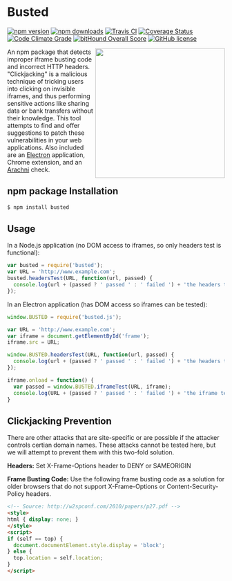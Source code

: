 # Busted
[![npm version](https://img.shields.io/npm/v/busted.svg)](https://www.npmjs.org/package/busted)
[![npm downloads](https://img.shields.io/npm/dt/busted.svg)](https://www.npmjs.org/package/busted)
[![Travis CI](https://travis-ci.org/nathanchapman/busted.svg)](https://travis-ci.org/nathanchapman/busted)
[![Coverage Status](https://coveralls.io/repos/github/nathanchapman/busted/badge.svg?branch=master)](https://coveralls.io/github/nathanchapman/busted?branch=master)
[![Code Climate Grade](https://codeclimate.com/github/nathanchapman/busted/badges/gpa.svg)](https://codeclimate.com/github/nathanchapman/busted)
[![bitHound Overall Score](https://www.bithound.io/github/nathanchapman/busted/badges/score.svg)](https://www.bithound.io/github/nathanchapman/busted)
[![GitHub license](https://img.shields.io/github/license/nathanchapman/busted.svg)](https://github.com/nathanchapman/busted/blob/master/LICENSE)

<img align="right" width="300" src="http://www.dafont.com/forum/attach/orig/5/5/554705.png">

An npm package that detects improper iframe busting code and incorrect HTTP headers. "Clickjacking" is a malicious technique of tricking users into clicking on invisible iframes, and thus performing sensitive actions like sharing data or bank transfers without their knowledge. This tool attempts to find and offer suggestions to patch these vulnerabilities in your web applications. Also included are an [Electron](http://electron.atom.io/) application, Chrome extension, and an [Arachni](http://www.arachni-scanner.com/) check.


## npm package Installation
```sh
$ npm install busted
```

## Usage
In a Node.js application (no DOM access to iframes, so only headers test is functional):
```javascript
var busted = require('busted');
var URL = 'http://www.example.com';
busted.headersTest(URL, function(url, passed) {
  console.log(url + (passed ? ' passed ' : ' failed ') + 'the headers test.');
});
```

In an Electron application (has DOM access so iframes can be tested):
```javascript
window.BUSTED = require('busted.js');

var URL = 'http://www.example.com';
var iframe = document.getElementById('frame');
iframe.src = URL;

window.BUSTED.headersTest(URL, function(url, passed) {
  console.log(url + (passed ? ' passed ' : ' failed ') + 'the headers test.');
});

iframe.onload = function() {
  var passed = window.BUSTED.iframeTest(URL, iframe);
  console.log(URL + (passed ? ' passed ' : ' failed ') + 'the iframe test.');
}
```

## Clickjacking Prevention
There are other attacks that are site-specific or are possible if the attacker controls certian domain names. These attacks cannot be tested here, but we will attempt to prevent them with this two-fold solution.

__Headers:__ Set X-Frame-Options header to DENY or SAMEORIGIN

__Frame Busting Code:__ Use the following frame busting code as a solution for older browsers that do not support X-Frame-Options or Content-Security-Policy headers.
```html
<!-- Source: http://w2spconf.com/2010/papers/p27.pdf -->
<style>
html { display: none; }
</style>
<script>
if (self == top) {
  document.documentElement.style.display = 'block';
} else {
  top.location = self.location;
}
</script>
```
